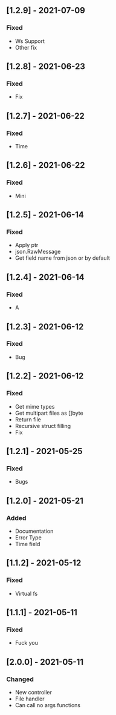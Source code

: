 ## [1.2.9] - 2021-07-09

### Fixed
-    Ws Support
-    Other fix

## [1.2.8] - 2021-06-23

### Fixed
-    Fix

## [1.2.7] - 2021-06-22

### Fixed
-    Time

## [1.2.6] - 2021-06-22

### Fixed
-    Mini

## [1.2.5] - 2021-06-14

### Fixed
-    Apply ptr
-    json.RawMessage
-    Get field name from json or by default

## [1.2.4] - 2021-06-14

### Fixed
-    A

## [1.2.3] - 2021-06-12

### Fixed
-    Bug

## [1.2.2] - 2021-06-12

### Fixed
-    Get mime types
-    Get multipart files as []byte
-    Return file
-    Recursive struct filling
-    Fix

## [1.2.1] - 2021-05-25

### Fixed
-    Bugs

## [1.2.0] - 2021-05-21

### Added
-    Documentation
-    Error Type
-    Time field

## [1.1.2] - 2021-05-12

### Fixed
-    Virtual fs

## [1.1.1] - 2021-05-11

### Fixed
-    Fuck you

## [2.0.0] - 2021-05-11

### Changed
-    New controller
-    File handler
-    Can call no args functions

